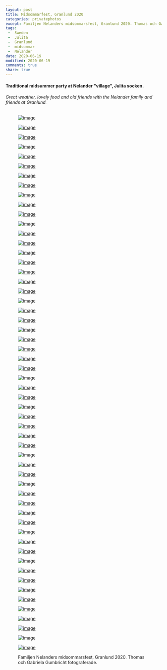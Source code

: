 ```yaml
---
layout: post
title: Midsommarfest, Granlund 2020
categories: privatephotos
except: Familjen Nelanders midsommarsfest, Granlund 2020. Thomas och Gabriela Gumbricht fotograferade
tags:
 -  Sweden
 -  Julita
 -  Granlund
 -  midsommar
 -  Nelander
date: 2020-06-19
modified: 2020-06-19
comments: true
share: true
---
```


#### Traditional midsummer party at Nelander "village", Julita socken.

###### Great weather, lovely food and old friends with the Nelander family and friends at Granlund.

<figure class='third'>

<a href="../../photos/se_20200619_midsommar-julita/se_20200619_midsommar-julita_m_DSC_3770.jpg"><img src="../../photos/se_20200619_midsommar-julita/se_20200619_midsommar-julita_m_DSC_3770.jpg" alt="image"></a>

<a href="../../photos/se_20200619_midsommar-julita/se_20200619_midsommar-julita_m_DSC_3773.jpg"><img src="../../photos/se_20200619_midsommar-julita/se_20200619_midsommar-julita_m_DSC_3773.jpg" alt="image"></a>

<a href="../../photos/se_20200619_midsommar-julita/se_20200619_midsommar-julita_m_DSC_3774.jpg"><img src="../../photos/se_20200619_midsommar-julita/se_20200619_midsommar-julita_m_DSC_3774.jpg" alt="image"></a>

<a href="../../photos/se_20200619_midsommar-julita/se_20200619_midsommar-julita_m_DSC_3775.jpg"><img src="../../photos/se_20200619_midsommar-julita/se_20200619_midsommar-julita_m_DSC_3775.jpg" alt="image"></a>

<a href="../../photos/se_20200619_midsommar-julita/se_20200619_midsommar-julita_m_DSC_3776.jpg"><img src="../../photos/se_20200619_midsommar-julita/se_20200619_midsommar-julita_m_DSC_3776.jpg" alt="image"></a>

<a href="../../photos/se_20200619_midsommar-julita/se_20200619_midsommar-julita_m_DSC_3779.jpg"><img src="../../photos/se_20200619_midsommar-julita/se_20200619_midsommar-julita_m_DSC_3779.jpg" alt="image"></a>

<a href="../../photos/se_20200619_midsommar-julita/se_20200619_midsommar-julita_m_DSC_3780.jpg"><img src="../../photos/se_20200619_midsommar-julita/se_20200619_midsommar-julita_m_DSC_3780.jpg" alt="image"></a>

<a href="../../photos/se_20200619_midsommar-julita/se_20200619_midsommar-julita_m_DSC_3781.jpg"><img src="../../photos/se_20200619_midsommar-julita/se_20200619_midsommar-julita_m_DSC_3781.jpg" alt="image"></a>

<a href="../../photos/se_20200619_midsommar-julita/se_20200619_midsommar-julita_m_DSC_3782.jpg"><img src="../../photos/se_20200619_midsommar-julita/se_20200619_midsommar-julita_m_DSC_3782.jpg" alt="image"></a>

<a href="../../photos/se_20200619_midsommar-julita/se_20200619_midsommar-julita_m_DSC_3783.jpg"><img src="../../photos/se_20200619_midsommar-julita/se_20200619_midsommar-julita_m_DSC_3783.jpg" alt="image"></a>

<a href="../../photos/se_20200619_midsommar-julita/se_20200619_midsommar-julita_m_DSC_3786.jpg"><img src="../../photos/se_20200619_midsommar-julita/se_20200619_midsommar-julita_m_DSC_3786.jpg" alt="image"></a>

<a href="../../photos/se_20200619_midsommar-julita/se_20200619_midsommar-julita_m_DSC_3787.jpg"><img src="../../photos/se_20200619_midsommar-julita/se_20200619_midsommar-julita_m_DSC_3787.jpg" alt="image"></a>

<a href="../../photos/se_20200619_midsommar-julita/se_20200619_midsommar-julita_m_DSC_3788.jpg"><img src="../../photos/se_20200619_midsommar-julita/se_20200619_midsommar-julita_m_DSC_3788.jpg" alt="image"></a>

<a href="../../photos/se_20200619_midsommar-julita/se_20200619_midsommar-julita_m_DSC_3791.jpg"><img src="../../photos/se_20200619_midsommar-julita/se_20200619_midsommar-julita_m_DSC_3791.jpg" alt="image"></a>

<a href="../../photos/se_20200619_midsommar-julita/se_20200619_midsommar-julita_m_DSC_3792.jpg"><img src="../../photos/se_20200619_midsommar-julita/se_20200619_midsommar-julita_m_DSC_3792.jpg" alt="image"></a>

<a href="../../photos/se_20200619_midsommar-julita/se_20200619_midsommar-julita_m_DSC_3797.jpg"><img src="../../photos/se_20200619_midsommar-julita/se_20200619_midsommar-julita_m_DSC_3797.jpg" alt="image"></a>

<a href="../../photos/se_20200619_midsommar-julita/se_20200619_midsommar-julita_m_DSC_3798.jpg"><img src="../../photos/se_20200619_midsommar-julita/se_20200619_midsommar-julita_m_DSC_3798.jpg" alt="image"></a>

<a href="../../photos/se_20200619_midsommar-julita/se_20200619_midsommar-julita_m_DSC_3800.jpg"><img src="../../photos/se_20200619_midsommar-julita/se_20200619_midsommar-julita_m_DSC_3800.jpg" alt="image"></a>

<a href="../../photos/se_20200619_midsommar-julita/se_20200619_midsommar-julita_m_DSC_3805.jpg"><img src="../../photos/se_20200619_midsommar-julita/se_20200619_midsommar-julita_m_DSC_3805.jpg" alt="image"></a>

<a href="../../photos/se_20200619_midsommar-julita/se_20200619_midsommar-julita_m_DSC_3807.jpg"><img src="../../photos/se_20200619_midsommar-julita/se_20200619_midsommar-julita_m_DSC_3807.jpg" alt="image"></a>

<a href="../../photos/se_20200619_midsommar-julita/se_20200619_midsommar-julita_m_DSC_3811.jpg"><img src="../../photos/se_20200619_midsommar-julita/se_20200619_midsommar-julita_m_DSC_3811.jpg" alt="image"></a>

<a href="../../photos/se_20200619_midsommar-julita/se_20200619_midsommar-julita_m_DSC_3813.jpg"><img src="../../photos/se_20200619_midsommar-julita/se_20200619_midsommar-julita_m_DSC_3813.jpg" alt="image"></a>

<a href="../../photos/se_20200619_midsommar-julita/se_20200619_midsommar-julita_m_DSC_3816.jpg"><img src="../../photos/se_20200619_midsommar-julita/se_20200619_midsommar-julita_m_DSC_3816.jpg" alt="image"></a>

<a href="../../photos/se_20200619_midsommar-julita/se_20200619_midsommar-julita_m_DSC_3817.jpg"><img src="../../photos/se_20200619_midsommar-julita/se_20200619_midsommar-julita_m_DSC_3817.jpg" alt="image"></a>

<a href="../../photos/se_20200619_midsommar-julita/se_20200619_midsommar-julita_m_DSC_3821.jpg"><img src="../../photos/se_20200619_midsommar-julita/se_20200619_midsommar-julita_m_DSC_3821.jpg" alt="image"></a>

<a href="../../photos/se_20200619_midsommar-julita/se_20200619_midsommar-julita_m_DSC_3823.jpg"><img src="../../photos/se_20200619_midsommar-julita/se_20200619_midsommar-julita_m_DSC_3823.jpg" alt="image"></a>

<a href="../../photos/se_20200619_midsommar-julita/se_20200619_midsommar-julita_m_DSC_3824.jpg"><img src="../../photos/se_20200619_midsommar-julita/se_20200619_midsommar-julita_m_DSC_3824.jpg" alt="image"></a>

<a href="../../photos/se_20200619_midsommar-julita/se_20200619_midsommar-julita_m_DSC_3826.jpg"><img src="../../photos/se_20200619_midsommar-julita/se_20200619_midsommar-julita_m_DSC_3826.jpg" alt="image"></a>

<a href="../../photos/se_20200619_midsommar-julita/se_20200619_midsommar-julita_m_DSC_3829.jpg"><img src="../../photos/se_20200619_midsommar-julita/se_20200619_midsommar-julita_m_DSC_3829.jpg" alt="image"></a>

<a href="../../photos/se_20200619_midsommar-julita/se_20200619_midsommar-julita_m_DSC_3831.jpg"><img src="../../photos/se_20200619_midsommar-julita/se_20200619_midsommar-julita_m_DSC_3831.jpg" alt="image"></a>

<a href="../../photos/se_20200619_midsommar-julita/se_20200619_midsommar-julita_m_DSC_3833.jpg"><img src="../../photos/se_20200619_midsommar-julita/se_20200619_midsommar-julita_m_DSC_3833.jpg" alt="image"></a>

<a href="../../photos/se_20200619_midsommar-julita/se_20200619_midsommar-julita_m_DSC_3838.jpg"><img src="../../photos/se_20200619_midsommar-julita/se_20200619_midsommar-julita_m_DSC_3838.jpg" alt="image"></a>

<a href="../../photos/se_20200619_midsommar-julita/se_20200619_midsommar-julita_m_DSC_3840.jpg"><img src="../../photos/se_20200619_midsommar-julita/se_20200619_midsommar-julita_m_DSC_3840.jpg" alt="image"></a>

<a href="../../photos/se_20200619_midsommar-julita/se_20200619_midsommar-julita_m_DSC_3843.jpg"><img src="../../photos/se_20200619_midsommar-julita/se_20200619_midsommar-julita_m_DSC_3843.jpg" alt="image"></a>

<a href="../../photos/se_20200619_midsommar-julita/se_20200619_midsommar-julita_m_DSC_3844.jpg"><img src="../../photos/se_20200619_midsommar-julita/se_20200619_midsommar-julita_m_DSC_3844.jpg" alt="image"></a>

<a href="../../photos/se_20200619_midsommar-julita/se_20200619_midsommar-julita_m_DSC_3845.jpg"><img src="../../photos/se_20200619_midsommar-julita/se_20200619_midsommar-julita_m_DSC_3845.jpg" alt="image"></a>

<a href="../../photos/se_20200619_midsommar-julita/se_20200619_midsommar-julita_m_DSC_3847.jpg"><img src="../../photos/se_20200619_midsommar-julita/se_20200619_midsommar-julita_m_DSC_3847.jpg" alt="image"></a>

<a href="../../photos/se_20200619_midsommar-julita/se_20200619_midsommar-julita_m_DSC_3849.jpg"><img src="../../photos/se_20200619_midsommar-julita/se_20200619_midsommar-julita_m_DSC_3849.jpg" alt="image"></a>

<a href="../../photos/se_20200619_midsommar-julita/se_20200619_midsommar-julita_m_DSC_3851.jpg"><img src="../../photos/se_20200619_midsommar-julita/se_20200619_midsommar-julita_m_DSC_3851.jpg" alt="image"></a>

<a href="../../photos/se_20200619_midsommar-julita/se_20200619_midsommar-julita_m_DSC_3853.jpg"><img src="../../photos/se_20200619_midsommar-julita/se_20200619_midsommar-julita_m_DSC_3853.jpg" alt="image"></a>

<a href="../../photos/se_20200619_midsommar-julita/se_20200619_midsommar-julita_m_DSC_3854.jpg"><img src="../../photos/se_20200619_midsommar-julita/se_20200619_midsommar-julita_m_DSC_3854.jpg" alt="image"></a>

<a href="../../photos/se_20200619_midsommar-julita/se_20200619_midsommar-julita_m_DSC_3855.jpg"><img src="../../photos/se_20200619_midsommar-julita/se_20200619_midsommar-julita_m_DSC_3855.jpg" alt="image"></a>

<a href="../../photos/se_20200619_midsommar-julita/se_20200619_midsommar-julita_m_DSC_3856.jpg"><img src="../../photos/se_20200619_midsommar-julita/se_20200619_midsommar-julita_m_DSC_3856.jpg" alt="image"></a>

<a href="../../photos/se_20200619_midsommar-julita/se_20200619_midsommar-julita_m_DSC_3857.jpg"><img src="../../photos/se_20200619_midsommar-julita/se_20200619_midsommar-julita_m_DSC_3857.jpg" alt="image"></a>

<a href="../../photos/se_20200619_midsommar-julita/se_20200619_midsommar-julita_m_DSC_3858.jpg"><img src="../../photos/se_20200619_midsommar-julita/se_20200619_midsommar-julita_m_DSC_3858.jpg" alt="image"></a>

<a href="../../photos/se_20200619_midsommar-julita/se_20200619_midsommar-julita_m_DSC_3862.jpg"><img src="../../photos/se_20200619_midsommar-julita/se_20200619_midsommar-julita_m_DSC_3862.jpg" alt="image"></a>

<a href="../../photos/se_20200619_midsommar-julita/se_20200619_midsommar-julita_m_DSC_3863.jpg"><img src="../../photos/se_20200619_midsommar-julita/se_20200619_midsommar-julita_m_DSC_3863.jpg" alt="image"></a>

<a href="../../photos/se_20200619_midsommar-julita/se_20200619_midsommar-julita_m_DSC_3864.jpg"><img src="../../photos/se_20200619_midsommar-julita/se_20200619_midsommar-julita_m_DSC_3864.jpg" alt="image"></a>

<a href="../../photos/se_20200619_midsommar-julita/se_20200619_midsommar-julita_m_DSC_3867.jpg"><img src="../../photos/se_20200619_midsommar-julita/se_20200619_midsommar-julita_m_DSC_3867.jpg" alt="image"></a>

<a href="../../photos/se_20200619_midsommar-julita/se_20200619_midsommar-julita_m_DSC_3868.jpg"><img src="../../photos/se_20200619_midsommar-julita/se_20200619_midsommar-julita_m_DSC_3868.jpg" alt="image"></a>

<a href="../../photos/se_20200619_midsommar-julita/se_20200619_midsommar-julita_m_DSC_3869.jpg"><img src="../../photos/se_20200619_midsommar-julita/se_20200619_midsommar-julita_m_DSC_3869.jpg" alt="image"></a>

<a href="../../photos/se_20200619_midsommar-julita/se_20200619_midsommar-julita_m_DSC_3874.jpg"><img src="../../photos/se_20200619_midsommar-julita/se_20200619_midsommar-julita_m_DSC_3874.jpg" alt="image"></a>

<a href="../../photos/se_20200619_midsommar-julita/se_20200619_midsommar-julita_m_DSC_3877.jpg"><img src="../../photos/se_20200619_midsommar-julita/se_20200619_midsommar-julita_m_DSC_3877.jpg" alt="image"></a>

<a href="../../photos/se_20200619_midsommar-julita/se_20200619_midsommar-julita_m_DSC_3880.jpg"><img src="../../photos/se_20200619_midsommar-julita/se_20200619_midsommar-julita_m_DSC_3880.jpg" alt="image"></a>

<a href="../../photos/se_20200619_midsommar-julita/se_20200619_midsommar-julita_m_DSC_3882.jpg"><img src="../../photos/se_20200619_midsommar-julita/se_20200619_midsommar-julita_m_DSC_3882.jpg" alt="image"></a>

<a href="../../photos/se_20200619_midsommar-julita/se_20200619_midsommar-julita_m_DSC_3884.jpg"><img src="../../photos/se_20200619_midsommar-julita/se_20200619_midsommar-julita_m_DSC_3884.jpg" alt="image"></a>

<figcaption>Familjen Nelanders midsommarsfest, Granlund 2020. Thomas och Gabriela Gumbricht fotograferade.</figcaption>

</figure>
